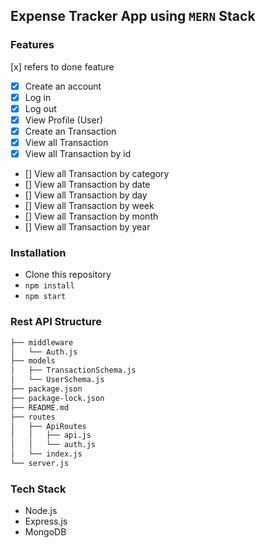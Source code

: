 ## Expense Tracker App using `MERN` Stack

### Features

[x] refers to done feature

- [x] Create an account
- [x] Log in
- [x] Log out
- [x] View Profile (User)
- [x] Create an Transaction
- [x] View all Transaction
- [x] View all Transaction by id
- [] View all Transaction by category
- [] View all Transaction by date
- [] View all Transaction by day
- [] View all Transaction by week
- [] View all Transaction by month
- [] View all Transaction by year

### Installation

- Clone this repository
- `npm install`
- `npm start`

### Rest API Structure

```bash
├── middleware
│   └── Auth.js
├── models
│   ├── TransactionSchema.js
│   └── UserSchema.js
├── package.json
├── package-lock.json
├── README.md
├── routes
│   ├── ApiRoutes
│   │   ├── api.js
│   │   └── auth.js
│   └── index.js
└── server.js
```

### Tech Stack

- Node.js
- Express.js
- MongoDB
